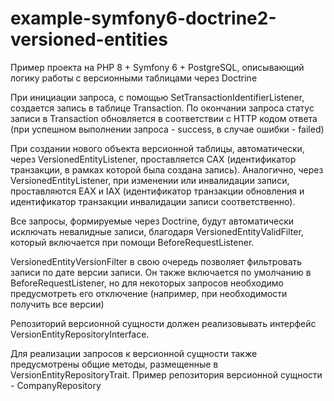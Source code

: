 # example-symfony6-doctrine2-versioned-entities

Пример проекта на PHP 8 + Symfony 6 + PostgreSQL, описывающий логику работы с версионными таблицами через Doctrine

При инициации запроса, с помощью SetTransactionIdentifierListener, создается запись в таблице Transaction. По окончании запроса статус записи в Transaction обновляется в соответствии с HTTP кодом ответа (при успешном выполнении запроса - success, в случае ошибки - failed)

При создании нового объекта версионной таблицы, автоматически, через VersionedEntityListener, проставляется CAX (идентификатор транзакции, в рамках которой была создана запись). Аналогично, через VersionedEntityListener, при изменении или инвалидации записи, проставляются EAX и IAX (идентификатор транзакции обновления и идентификатор транзакции инвалидации записи соответственно).

Все запросы, формируемые через Doctrine, будут автоматически исключать невалидные записи, благодаря VersionedEntityValidFilter, который включается при помощи BeforeRequestListener.

VersionedEntityVersionFilter в свою очередь позволяет фильтровать записи по дате версии записи. Он также включается по умолчанию в BeforeRequestListener, но для некоторых запросов необходимо предусмотреть его отключение (например, при необходимости получить все версии)

Репозиторий версионной сущности должен реализовывать интерфейс VersionEntityRepositoryInterface.

Для реализации запросов к версионной сущности также предусмотрены общие методы, размещенные в VersionEntityRepositoryTrait.
Пример репозитория версионной сущности - CompanyRepository
